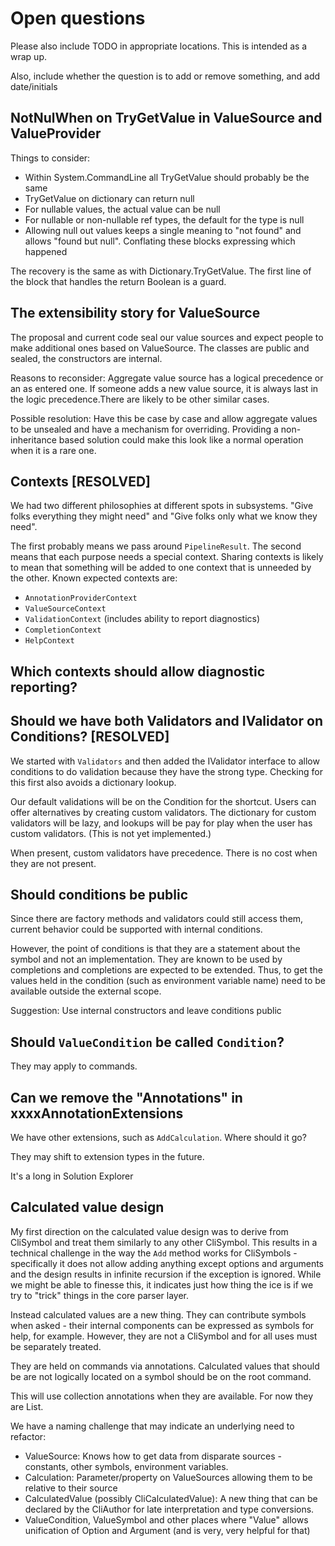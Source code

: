 ﻿# Open questions

Please also include TODO in appropriate locations. This is intended as a wrap up.

Also, include whether the question is to add or remove something, and add date/initials

## NotNulWhen on TryGetValue in ValueSource and ValueProvider

Things to consider:

* Within System.CommandLine all TryGetValue should probably be the same
* TryGetValue on dictionary can return null
* For nullable values, the actual value can be null
* For nullable or non-nullable ref types, the default for the type is null
* Allowing null out values keeps a single meaning to "not found" and allows "found but null". Conflating these blocks expressing which happened 

The recovery is the same as with Dictionary.TryGetValue. The first line of the block that handles the return Boolean is a guard.

## The extensibility story for ValueSource

The proposal and current code seal our value sources and expect people to make additional ones based on ValueSource. The classes are public and sealed, the constructors are internal.

Reasons to reconsider: Aggregate value source has a logical precedence or an as entered one. If someone adds a new value source, it is always last in the logic precedence.There are likely to be other similar cases.

Possible resolution: Have this be case by case and allow aggregate values to be unsealed and have a mechanism for overriding. Providing a non-inheritance based solution could make this look like a normal operation when it is a rare one.

## Contexts [RESOLVED]

We had two different philosophies at different spots in subsystems. "Give folks everything they might need" and "Give folks only what we know they need".

The first probably means we pass around `PipelineResult`. The second means that each purpose needs a special context. Sharing contexts is likely to mean that something will be added to one context that is unneeded by the other. Known expected contexts are:

- `AnnotationProviderContext` 
- `ValueSourceContext` 
- `ValidationContext` (includes ability to report diagnostics)
- `CompletionContext` 
- `HelpContext` 

## Which contexts should allow diagnostic reporting?

## Should we have both Validators and IValidator on Conditions? [RESOLVED]

We started with `Validators` and then added the IValidator interface to allow conditions to do validation because they have the strong type. Checking for this first also avoids a dictionary lookup.

Our default validations will be on the Condition for the shortcut. Users can offer alternatives by creating custom validators. The dictionary for custom validators will be lazy, and lookups will be pay for play when the user has custom validators. (This is not yet implemented.)

When present, custom validators have precedence. There is no cost when they are not present.

## Should conditions be public

Since there are factory methods and validators could still access them, current behavior could be supported with internal conditions.

However, the point of conditions is that they are a statement about the symbol and not an implementation. They are known to be used by completions and completions are expected to be extended. Thus, to get the values held in the condition (such as environment variable name) need to be available outside the external scope.

Suggestion: Use internal constructors and leave conditions public

## Should `ValueCondition` be called `Condition`?

They may apply to commands.

## Can we remove the "Annotations" in xxxxAnnotationExtensions

We have other extensions, such as `AddCalculation`. Where should it go?

They may shift to extension types in the future.

It's a long in Solution Explorer

## Calculated value design

My first direction on the calculated value design was to derive from CliSymbol and treat them similarly to any other CliSymbol. This results in a technical challenge in the way the `Add` method works for CliSymbols - specifically it does not allow adding anything except options and arguments and the design results in infinite recursion if the exception is ignored. While we might be able to finesse this, it indicates just how thing the ice is if we try to "trick" things in the core parser layer. 

Instead calculated values are a new thing. They can contribute symbols when asked - their internal components can be expressed as symbols for help, for example. However, they are not a CliSymbol and for all uses must be separately treated. 

They are held on commands via annotations. Calculated values that should be are not logically located on a symbol should be on the root command.

This will use collection annotations when they are available. For now they are List<CalculatedValue>.

We have a naming challenge that may indicate an underlying need to refactor:

- ValueSource: Knows how to get data from disparate sources - constants, other symbols, environment variables.
- Calculation: Parameter/property on ValueSources allowing them to be relative to their source
- CalculatedValue (possibly CliCalculatedValue): A new thing that can be declared by the CliAuthor for late interpretation and type conversions.
- ValueCondition, ValueSymbol and other places where "Value" allows unification of Option and Argument (and is very, very helpful for that)
